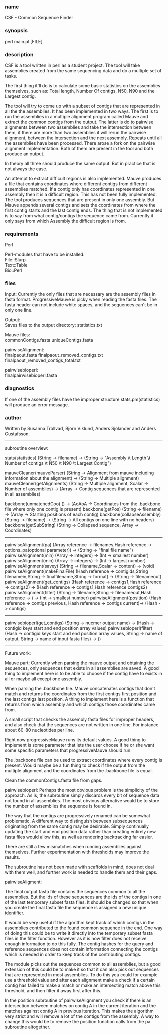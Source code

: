 <h3>name</h3>
<p>CSF - Common Sequence Finder</p>

<h3>synopsis</h3> 

<p>perl main.pl [FILE] </p3>

<h3>description</h3>

<p>CSF is a tool written in perl as a student project. The tool will take assemblies created from the same sequencing data and do a multiple set of tasks.
</p>
<p>
The first thing it'll do is to calculate some basic statistics on the assemblies themselves, such as: Total length, Number Of contigs, N50, N90 and the Largest contig.
</p>
<p>
The tool will try to come up with a subset of contigs that are represented in all the the assemblies. It has been implemented in two ways. 
The first is to run the assemblies in a multiple alignment program called Mauve and extract the common contigs from the output. 
The latter is do to pairwise alignments between two assemblies and take the intersection between them, if there are more than two assemblies it will rerun the pairwise alignment, between the intersection and the next assembly. Repeats until all the assemblies have been processed.
There arose a fork on the pairwise alignment implementation. Both of them are present in the tool and both produce an output. 
</p>
<p>
In theory all three should produce the same output. But in practice that is not always the case.
</p>
<p>
An attempt to extract difficult regions is also implemented. Mauve produces a file that contains coordinates where different contigs from different assemblies matched. 
If a contig only has coordinates represented in one assembly then it is a difficult region. 
This has not been fully implemented. The tool produces sequences that are present in only one assembly. But Mauve appends several contigs and sets the coordinates from where the first contig starts and the last contig ends. The thing that is not implemented is to say from what contig/contigs the sequence came from. Currently it only says from which Assembly the difficult region is from. 
</p>
<h3>requirements</h3>
<p>Perl</p>

<p>
Perl-modules that have to be installed:<br>
File::Slurp<br>
Text::Table<br>
Bio::Perl<br>
</p>
<h3>files</h3>
<p>
Input:
Currently the only files that are necessary are the assembly files in fasta format.
ProgressiveMauve is picky when reading the fasta files. The fasta header can not include white spaces, and the sequences can't be in only one line. 
</p>
<p>
Output:<br>
Saves files to the output directory:
statistics.txt
</p>
<p>
Mauve files:<br>
commonContigs.fasta
uniqueContigs.fasta
</p>
<p>
pairwiseAlignment:<br>
finalpaout.fasta
finalpaout_removed_contigs.txt
finalpaout_removed_contigs_total.txt
</p>
<p>
pairwisebioperl:<br>
finalpairwisebioperl.fasta
</p>

<h3>diagnostics</h3>
<p>
If one of the assembly files have the improper structure stats.pm(statistics) will produce an error message. 
</p>
<h3>author</h3>
Written by Susanna Trollvad, Björn Viklund, Anders Sjölander and Anders Gustafsson.

--------------------------------------------------------------------------------
<p>
subroutine overview:

stats(statistics) (String -> filename) -> (String -> "Assembly \t Length \t Number of contigs \t N50 \t N90 \t Largest Contig") 

mauveCleaner(mauveParser) (String -> Alignment from mauve including information about the alignment) -> (String -> Multiple alignment)
mauveCleaner(getAlignments) (String -> Multiple alignment, Scalar -> Number of assemblies) -> (Array -> Contig sequences that are represented in all assemblies)

backbone(unmatchedCoo) () -> (AoAoA -> Coordinates from the .backbone file where only one contig is present)
backbone(getPos) (String -> filename) -> (Array -> Starting positions of each contig)
backbone(collapseAssembly) (String- > filename) -> (String -> All contigs on one line with no headers)
backbone(getSubString) (String -> Collapsed sequence, Array -> Coordinates)

---

pairwiseAlignment(pa) (Array reference -> filenames,Hash reference -> options_pa(optional parameter)) -> (String -> "final file name")
pairwiseAlignment(min) (Array -> integers) -> (Int -> smallest number)
pairwiseAlignment(min) (Array -> integers) -> (Int -> largest number)
pairwiseAlignment(savey) (String -> filename,Scalar -> content) -> (void)
pairwiseAlignment(makeFinalFile) (Hash reference -> contigids,String filenamein,String -> finalfilename,String -> format) -> (String -> filenameout)
pairwiseAlignment(get_contigs) (Hash reference -> contigs1,Hash reference -> contigs2) -> (Hash reference -> contigs1,Hash reference contigs2)
pairwiseAlignment(filter) (String -> filename,String -> filenameout,Hash reference -> ) -> (Int -> smallest number)
pairwiseAlignment(position) (Hash reference -> contigs previous, Hash reference -> contigs current)-> (Hash -> contigs)

---

pairwisebioperl(get_contigs) (String -> nucmer output name) -> (Hash -> contigid keys start and end position array values)
pairwisebioperl(filter) (Hash -> contigid keys start and end position array values, String -> name of output, String -> name of input fasta files) -> ()


--------------------------------------------------------------------------------

Future work:

Mauve part:
Currently when parsing the mauve output and obtaining the sequences, only sequences that exists in all assemblies are saved. A good thing to implement here is to be able to choose if the contig have to exists in all or maybe all except one assembly.

When parsing the .backbone file. Mauve concatenates contigs that don't match and returns the coordinates from the first contigs first position and the last contigs last position. A thing to implement here is a function that returns from which assembly and which contigs those coordinates came from.

A small script that checks the assembly fasta files for improper headers, and also check that the sequences are not written in one line. For instance about 60-80 nucleotides per line.

Right now progressiveMauve runs its default values. A good thing to implement is some parameter that lets the user choose if he or she want some specific parameters that progressiveMauve should run.

The .backbone file can be used to extract coordinates where every contig is present. Would maybe be a fun thing to check if the output from the multiple alignment and the coordinates from the .backbone file is equal.

Clean the commonContigs.fasta file from gaps.  

pairwisebioperl:
Perhaps the most obvious problem is the simplicity of the approach. As is, the subroutine simply discards every bit of sequence data not found in all assemblies. The most obvious alternative would be to store the number of assemblies the sequence is found in.

The way that the contigs are progressively renamed can be somewhat problematic. A different way to distinguish between subsequences originating from the same contig may be desirable. Simply continually updating the start and end position data rather than creating entirely new fasta files would allow this, as well as rendering backtracking far easier.

There are still a few mismatches when running assemblies against themselves. Further experimentation with thresholds may improve the results.

The subroutine has not been made with scaffolds in mind, does not deal with them well, and further work is needed to handle them and their gaps.

pairwiseAligment:

The final output fasta file contains the sequences common to all the assemblies. But the ids of these sequences are the ids of the contigs in one of the last temporary subset fasta files. It should be changed so that when you create the final fasta file the sequence is assigned a new unique identifier. 

It would be very useful if the algorithm kept track of which contigs in the assemblies contributed to the found common sequence in the end. One way of doing this could be to write it directly into the temporary subset fasta files in the filter function. However as it is now filter does not receive enough information to do this fully. The contig hashes for the query and reference sequences does not contain information connecting the contigs which is needed in order to keep track of the contributing contigs.

The module picks out the sequences common to all assemblies, but a good extension of this could be to make it so that it can also pick out sequences that are represented in most assemblies. To do this you could for example use a threshold value and after each alignment make a check if a certain contig has failed to make a match or make an intersecting match above this threshold, and then filter it away first after this.

In the position subroutine of pairwiseAlignment you check if there is an intersection between matches on contig A in the current iteration and the matches against contig A in previous iteration. This makes the algorithm very strict and will remove a lot of the contigs from the assembly. A way to change this would be to remove the position function calls from the pa subroutine altogether.
</p>

